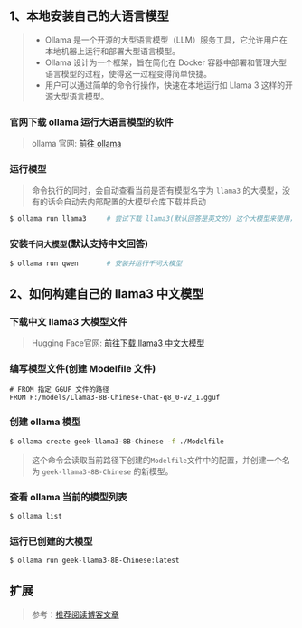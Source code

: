 

## 1、本地安装自己的大语言模型

> - Ollama 是一个开源的大型语言模型（LLM）服务工具，它允许用户在本地机器上运行和部署大型语言模型。
> - Ollama 设计为一个框架，旨在简化在 Docker 容器中部署和管理大型语言模型的过程，使得这一过程变得简单快捷。
> - 用户可以通过简单的命令行操作，快速在本地运行如 Llama 3 这样的开源大型语言模型。



### 官网下载 ollama 运行大语言模型的软件



> ollama 官网: [前往 ollama](https://ollama.com/)



### 运行模型

> 命令执行的同时，会自动查看当前是否有模型名字为 `llama3` 的大模型，没有的话会自动去内部配置的大模型仓库下载并启动



```bash
$ ollama run llama3		# 尝试下载 llama3(默认回答是英文的) 这个大模型来使用，当然还有很多其他的大模型，大家可以去官网去看看
```



### 安装`千问大模型`(默认支持中文回答)



```bash
$ ollama run qwen		# 安装并运行千问大模型
```



## 2、如何构建自己的 llama3 中文模型



### 下载中文 llama3 大模型文件

> Hugging Face官网: [前往下载 llama3 中文大模型](https://huggingface.co/shenzhi-wang/Llama3-8B-Chinese-Chat-GGUF-f16/tree/main)



### 编写模型文件(创建 Modelfile 文件)

```modelfile
# FROM 指定 GGUF 文件的路径
FROM F:/models/Llama3-8B-Chinese-Chat-q8_0-v2_1.gguf
```



### 创建 ollama 模型

```bash
$ ollama create geek-llama3-8B-Chinese -f ./Modelfile
```



> 这个命令会读取当前路径下创建的`Modelfile`文件中的配置，并创建一个名为 `geek-llama3-8B-Chinese` 的新模型。



### 查看 ollama 当前的模型列表

```bash
$ ollama list
```



### 运行已创建的大模型

```bash
$ ollama run geek-llama3-8B-Chinese:latest
```



## 扩展

>参考：[推荐阅读博客文章](https://mp.weixin.qq.com/s?__biz=MzUyODk0Njc1NQ==&mid=2247486353&idx=1&sn=b590181589be96cf9e016b39cc4cdbf7&chksm=fb64f3917f0dfa282b943c03352c06a6adfe4a4043805be7440cc3ff45f77c16841a1cb15c11&scene=27)

















